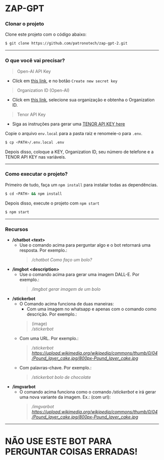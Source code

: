 # ZAP-GPT

### Clonar o projeto
Clone este projeto com o código abaixo:

```bash
$ git clone https://github.com/patronotech/zap-gpt-2.git
```
--- 

### O que você vai precisar?

> Open-AI API Key
- Click em [this link](https://beta.openai.com/account/api-keys), e no botão `Create new secret key`

> Organization ID (Open-AI)
- Click em [this link](https://beta.openai.com/account/org-settings), selecione sua organização e obtenha o Organization ID.

> Tenor API Key  
- Siga as instruções para gerar uma [TENOR API KEY here](https://developers.google.com/tenor/guides/quickstart)

Copie o arquivo `env.local` para a pasta raiz e renomeie-o para `.env`.

```bash
$ cp <PATH>/.env.local .env 
```
Depois disso, coloque a KEY, Organization ID, seu número de telefone e a TENOR API KEY nas variáveis.

---  
### Como executar o projeto?

Primeiro de tudo, faça um `npm install` para instalar todas as dependências.

```bash
$ cd <PATH> && npm install
```
Depois disso, execute o projeto com `npm start`

```bash
$ npm start
```
---

### Recursos

- **/chatbot \<text\>**
  - Use o comando acima para perguntar algo e o bot retornará uma resposta. Por exemplo.:
    > */chatbot Como faço um bolo?*
- **/imgbot \<description\>**
  - Use o comando acima para gerar uma imagem DALL-E. Por exemplo.:
    > */imgbot gerar imagem de um bolo*
- **/stickerbot**
  - O Comando acima funciona de duas maneiras:
    - Com uma imagem no whatsapp e apenas com o comando como descrição. Por exemplo.: 
    > (image)  
    > */stickerbot*
  - Com uma URL. Por exemplo.:
    > */stickerbot https://upload.wikimedia.org/wikipedia/commons/thumb/0/04/Pound_layer_cake.jpg/800px-Pound_layer_cake.jpg*
  - Com palavras-chave. Por exemplo.:
    > */stickerbot bolo de chocolate*
- **/imgvarbot**
  - O comando acima funciona como o comando _/stickerbot_ e irá gerar uma nova variante da imagem. Ex.: (com url):
    > */imgvarbot https://upload.wikimedia.org/wikipedia/commons/thumb/0/04/Pound_layer_cake.jpg/800px-Pound_layer_cake.jpg*

---

# NÃO USE ESTE BOT PARA PERGUNTAR COISAS ERRADAS!
